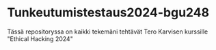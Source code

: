 # Tunkeutumistestaus2024-bgu248
Tässä repositoryssa on kaikki tekemäni tehtävät Tero Karvisen kurssille "Ethical Hacking 2024"
